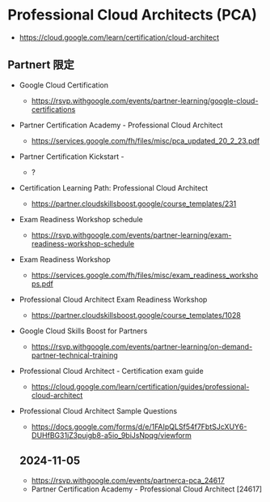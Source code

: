 # Professional Cloud Architects (PCA)

- https://cloud.google.com/learn/certification/cloud-architect

## Partnert 限定

- Google Cloud Certification 
  - https://rsvp.withgoogle.com/events/partner-learning/google-cloud-certifications
- Partner Certification Academy - Professional Cloud Architect
  - https://services.google.com/fh/files/misc/pca_updated_20_2_23.pdf
- Partner Certification Kickstart - 
  - ?
- Certification Learning Path: Professional Cloud Architect
  - https://partner.cloudskillsboost.google/course_templates/231
- Exam Readiness Workshop schedule
  - https://rsvp.withgoogle.com/events/partner-learning/exam-readiness-workshop-schedule
- Exam Readiness Workshop
  - https://services.google.com/fh/files/misc/exam_readiness_workshops.pdf
- Professional Cloud Architect Exam Readiness Workshop
  - https://partner.cloudskillsboost.google/course_templates/1028
- Google Cloud Skills Boost for Partners
  - https://rsvp.withgoogle.com/events/partner-learning/on-demand-partner-technical-training
- Professional Cloud Architect - Certification exam guide
  - https://cloud.google.com/learn/certification/guides/professional-cloud-architect
- Professional Cloud Architect Sample Questions
  - https://docs.google.com/forms/d/e/1FAIpQLSf54f7FbtSJcXUY6-DUHfBG31jZ3pujgb8-a5io_9biJsNpqg/viewform

  ## 2024-11-05

  - https://rsvp.withgoogle.com/events/partnerca-pca_24617
  - Partner Certification Academy - Professional Cloud Architect [24617]